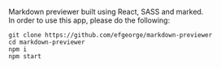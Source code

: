 Markdown previewer built using React, SASS and marked.\
In order to use this app, please do the following:
```
git clone https://github.com/efgeorge/markdown-previewer
cd markdown-previewer
npm i
npm start
```